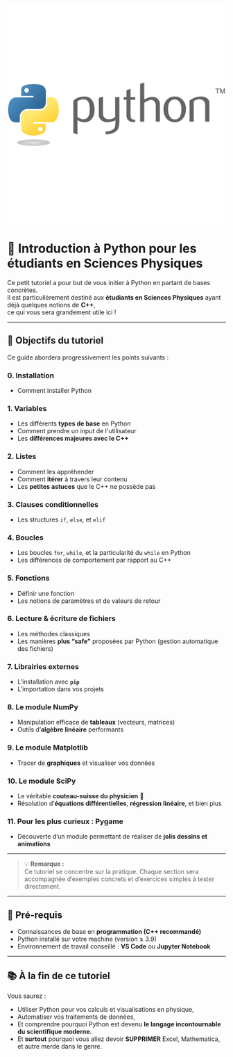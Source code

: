 <p align="center">
  <img src="./PythonLogo.jpg" alt="Logo Python" width="500">
</p>


# 🐍 Introduction à Python pour les étudiants en Sciences Physiques

Ce petit tutoriel a pour but de vous initier à Python en partant de bases concrètes.  
Il est particulièrement destiné aux **étudiants en Sciences Physiques** ayant déjà quelques notions de **C++**,  
ce qui vous sera grandement utile ici !

---

## 🧩 Objectifs du tutoriel

Ce guide abordera progressivement les points suivants :
### 0. Installation
- Comment installer Python 

### 1. Variables
- Les différents **types de base** en Python
- Comment prendre un input de l'utilisateur
- Les **différences majeures avec le C++**

### 2. Listes
- Comment les appréhender  
- Comment **itérer** à travers leur contenu  
- Les **petites astuces** que le C++ ne possède pas

### 3. Clauses conditionnelles
- Les structures `if`, `else`, et `elif`

### 4. Boucles
- Les boucles `for`, `while`, et la particularité du `while` en Python  
- Les différences de comportement par rapport au C++

### 5. Fonctions
- Définir une fonction  
- Les notions de paramètres et de valeurs de retour

### 6. Lecture & écriture de fichiers
- Les méthodes classiques  
- Les manières **plus “safe”** proposées par Python (gestion automatique des fichiers)

### 7. Librairies externes
- L’installation avec **`pip`**  
- L’importation dans vos projets

### 8. Le module **NumPy**
- Manipulation efficace de **tableaux** (vecteurs, matrices)  
- Outils d’**algèbre linéaire** performants

### 9. Le module **Matplotlib**
- Tracer de **graphiques** et visualiser vos données

### 10. Le module **SciPy**
- Le véritable **couteau-suisse du physicien** 🔧  
- Résolution d’**équations différentielles**, **régression linéaire**, et bien plus

### 11. Pour les plus curieux : **Pygame**
- Découverte d’un module permettant de réaliser de **jolis dessins et animations**

---

> 💡 **Remarque :**  
> Ce tutoriel se concentre sur la pratique. Chaque section sera accompagnée d’exemples concrets et d’exercices simples à tester directement.

---

## 🚀 Pré-requis
- Connaissances de base en **programmation (C++ recommandé)**  
- Python installé sur votre machine (version ≥ 3.9)  
- Environnement de travail conseillé : **VS Code** ou **Jupyter Notebook**

---

## 📚 À la fin de ce tutoriel
Vous saurez :
- Utiliser Python pour vos calculs et visualisations en physique,  
- Automatiser vos traitements de données,  
- Et comprendre pourquoi Python est devenu **le langage incontournable du scientifique moderne.**
- Et **surtout** pourquoi vous allez devoir **SUPPRIMER** Excel, Mathematica, et autre merde dans le genre.
